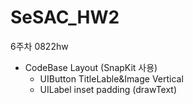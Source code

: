# SeSAC_HW2

6주차
0822hw
- CodeBase Layout (SnapKit 사용)
    - UIButton TitleLable&Image Vertical
    - UILabel inset padding (drawText)
